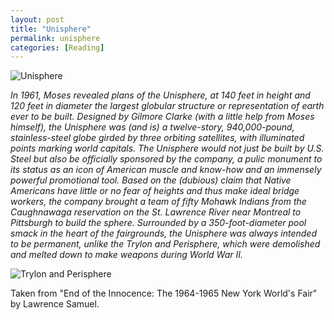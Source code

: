 ```yaml
---
layout: post
title: "Unisphere"
permalink: unisphere
categories: [Reading]
---
```


![Unisphere](/notes/assets/unisphere.jpg)

*In 1961, Moses revealed plans of the Unisphere, at 140 feet in height
and 120 feet in diameter the largest globular structure or
representation of earth ever to be built. Designed by Gilmore Clarke
(with a little help from Moses himself), the Unisphere was (and is) a
twelve-story, 940,000-pound, stainless-steel globe girded by three
orbiting satellites, with illuminated points marking world capitals. The
Unisphere would not just be built by U.S. Steel but also be officially
sponsored by the company, a pulic monument to its status as an icon of
American muscle and know-how and an immensely powerful promotional tool.
Based on the (dubious) claim that Native Americans have little or no
fear of heights and thus make ideal bridge workers, the company brought
a team of fifty Mohawk Indians from the Caughnawaga reservation on the
St. Lawrence River near Montreal to Pittsburgh to build the sphere.
Surrounded by a 350-foot-diameter pool smack in the heart of the
fairgrounds, the Unisphere was always intended to be permanent, unlike
the Trylon and Perisphere, which were demolished and melted down to make
weapons during World War II.*

![Trylon and Perisphere](/notes/assets/trylon_perisphere.jpg)

Taken from "End of the Innocence: The 1964-1965 New York World's Fair"
by Lawrence Samuel.



